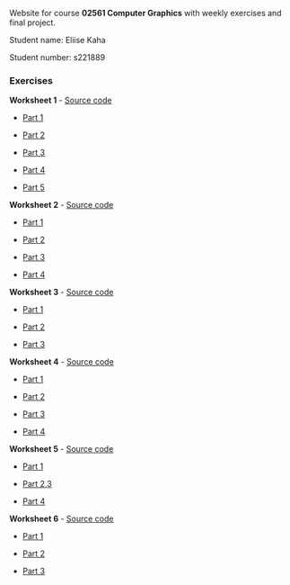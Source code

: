Website for course **02561 Computer Graphics** with weekly exercises and final project.

Student name: Eliise Kaha

Student number: s221889

### Exercises

**Worksheet 1** - [Source code](https://github.com/EliiseKaha/Computer_Grapics/tree/main/1%20Worksheet)

* [Part 1](https://www.student.dtu.dk/~s221889/1%20Worksheet/ex1PT1)

* [Part 2](https://www.student.dtu.dk/~s221889/1%20Worksheet/ex1PT2)

* [Part 3](https://www.student.dtu.dk/~s221889/1%20Worksheet/ex1PT3)

* [Part 4](https://www.student.dtu.dk/~s221889/1%20Worksheet/ex1PT4) 

* [Part 5](https://www.student.dtu.dk/~s221889/1%20Worksheet/ex1PT5)

**Worksheet 2** - [Source code](https://github.com/EliiseKaha/Computer_Grapics/tree/main/2%20Worksheet)

* [Part 1](https://www.student.dtu.dk/~s221889/2%20Worksheet/ex2PT1)

* [Part 2](https://www.student.dtu.dk/~s221889/2%20Worksheet/ex2PT2)

* [Part 3](https://www.student.dtu.dk/~s221889/2%20Worksheet/ex2PT3)

* [Part 4](https://www.student.dtu.dk/~s221889/2%20Worksheet/ex2PT4)


**Worksheet 3** - [Source code](https://github.com/EliiseKaha/Computer_Grapics/tree/main/3%20Worksheet)

* [Part 1](https://www.student.dtu.dk/~s221889/3%20Worksheet/ex3PT1)

* [Part 2](https://www.student.dtu.dk/~s221889/3%20Worksheet/ex3PT2)

* [Part 3](https://www.student.dtu.dk/~s221889/3%20Worksheet/ex3PT3)

**Worksheet 4** - [Source code](https://github.com/EliiseKaha/Computer_Grapics/tree/main/4%20Worksheet)

* [Part 1](https://www.student.dtu.dk/~s221889/4%20Worksheet/ex4PT1)

* [Part 2](https://www.student.dtu.dk/~s221889/4%20Worksheet/ex4PT2)

* [Part 3](https://www.student.dtu.dk/~s221889/4%20Worksheet/ex4PT3)

* [Part 4](https://www.student.dtu.dk/~s221889/4%20Worksheet/ex4PT4)

**Worksheet 5** - [Source code](https://github.com/EliiseKaha/Computer_Grapics/tree/main/5%20Worksheet)

* [Part 1](https://www.student.dtu.dk/~s221889/)

* [Part 2,3](https://www.student.dtu.dk/~s221889/5%20Worksheet/ex5PT3)

* [Part 4](https://www.student.dtu.dk/~s221889/5%20Worksheet/ex5P4)

**Worksheet 6** - [Source code](https://github.com/EliiseKaha/Computer_Grapics/tree/main/6%20Worksheet)

* [Part 1](https://www.student.dtu.dk/~s221889/6%20Worksheet/ex6PT1)

* [Part 2](https://www.student.dtu.dk/~s221889/6%20Worksheet/ex6PT2)

* [Part 3](https://www.student.dtu.dk/~s221889/6%20Worksheet/ex6PT3)



